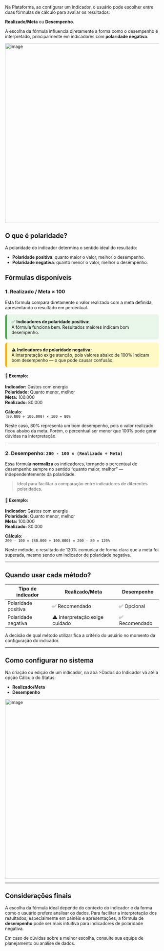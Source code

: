 Na Plataforma, ao configurar um indicador, o usuário pode escolher entre duas fórmulas de cálculo para avaliar os resultados:

**Realizado/Meta** ou **Desempenho**. 

A escolha da fórmula influencia diretamente a forma como o desempenho é interpretado, principalmente em indicadores com **polaridade negativa**.



<img width="1166" height="588" alt="image" src="https://github.com/user-attachments/assets/ee17f570-3331-4e50-a340-4261cb175dbe" />



## O que é polaridade?

A polaridade do indicador determina o sentido ideal do resultado:

- **Polaridade positiva**: quanto maior o valor, melhor o desempenho.
- **Polaridade negativa**: quanto menor o valor, melhor o desempenho.

## Fórmulas disponíveis

### 1. Realizado / Meta × 100

Esta fórmula compara diretamente o valor realizado com a meta definida, apresentando o resultado em percentual.

<!-- Indicadores de polaridade positiva -->
<div style="background-color:#E8F5E9; border-left:6px solid #4CAF50; padding:15px; border-radius:8px; margin:10px 0;">
  ✅ <strong>Indicadores de polaridade positiva:</strong><br>
  A fórmula funciona bem. Resultados maiores indicam bom desempenho.
</div>



<!-- Indicadores de polaridade negativa -->
<div style="background-color:#FFF9C4; border-left:6px solid #FFB300; padding:15px; border-radius:8px; margin:10px 0;">
  ⚠️ <strong>Indicadores de polaridade negativa:</strong><br>
  A interpretação exige atenção, pois valores abaixo de 100% indicam bom desempenho — o que pode causar confusão.
</div>


#### 📌 Exemplo:
**Indicador:** Gastos com energia  
**Polaridade:** Quanto menor, melhor  
**Meta:** 100.000  
**Realizado:** 80.000  

**Cálculo**:  
`(80.000 ÷ 100.000) × 100 = 80%`

Neste caso, 80% representa um bom desempenho, pois o valor realizado ficou abaixo da meta. Porém, o percentual ser menor que 100% pode gerar dúvidas na interpretação.

---

### 2. Desempenho: `200 - 100 × (Realizado ÷ Meta)`

Essa fórmula **normaliza** os indicadores, tornando o percentual de desempenho sempre no sentido “quanto maior, melhor” — independentemente da polaridade.

> Ideal para facilitar a comparação entre indicadores de diferentes polaridades.

#### 📌 Exemplo:
**Indicador:** Gastos com energia  
**Polaridade:** Quanto menor, melhor  
**Meta:** 100.000  
**Realizado:** 80.000  

**Cálculo**:  
`200 - 100 × (80.000 ÷ 100.000) = 200 - 80 = 120%`

Neste método, o resultado de 120% comunica de forma clara que a meta foi superada, mesmo sendo um indicador de polaridade negativa.

---

## Quando usar cada método?

| Tipo de indicador      | Realizado/Meta | Desempenho |
|------------------------|----------------|-------------|
| Polaridade positiva    | ✅ Recomendado  | ✅ Opcional  |
| Polaridade negativa    | ⚠️ Interpretação exige cuidado | ✅ Recomendado |

A decisão de qual método utilizar fica a critério do usuário no momento da configuração do indicador.

---

## Como configurar no sistema

Na criação ou edição de um indicador, na aba >Dados do Indicador vá até a opção Cálculo do Status: 
- **Realizado/Meta**
- **Desempenho**

<img width="619" height="587" alt="image" src="https://github.com/user-attachments/assets/078c496c-3eee-4ed1-8721-b9788250e325" />

---

## Considerações finais

A escolha da fórmula ideal depende do contexto do indicador e da forma como o usuário prefere analisar os dados. Para facilitar a interpretação dos resultados, especialmente em painéis e apresentações, a fórmula de **desempenho** pode ser mais intuitiva para indicadores de polaridade negativa.

Em caso de dúvidas sobre a melhor escolha, consulte sua equipe de planejamento ou análise de dados.


